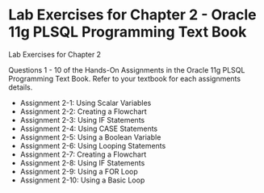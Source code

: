 # Lab Exercises for Chapter 2 - Oracle 11g PLSQL Programming Text Book

Lab Exercises for Chapter 2 

Questions 1 - 10 of the Hands-On Assignments in the Oracle 11g PLSQL Programming Text Book. Refer to your textbook for each assignments details.

- Assignment 2-1: Using Scalar Variables
- Assignment 2-2: Creating a Flowchart
- Assignment 2-3: Using IF Statements
- Assignment 2-4: Using CASE Statements
- Assignment 2-5: Using a Boolean Variable
- Assignment 2-6: Using Looping Statements
- Assignment 2-7: Creating a Flowchart
- Assignment 2-8: Using IF Statements
- Assignment 2-9: Using a FOR Loop
- Assignment 2-10: Using a Basic Loop
